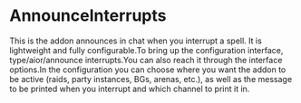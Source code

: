 # AnnounceInterrupts

This is the addon announces in chat when you interrupt a spell. It is lightweight and fully configurable.To bring up the configuration interface, type/aior/announce interrupts.You can also reach it through the interface options.In the configuration you can choose where you want the addon to be active (raids, party instances, BGs, arenas, etc.), as well as the message to be printed when you interrupt and which channel to print it in.

